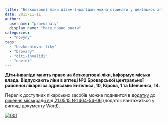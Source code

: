 ```yaml
---
title: "Безкоштовні ліки дітям-інвалідам можна отримати у декількох аптечних відділеннях Броварів"
date: 2015-11-11
author: 
  username: "pravoznaty"
  display_name: "Маєш право знати"
categories: 
  - "novyny"
tags: 
  - "bezkoshtovni-liky"
  - "brovary"
  - "diti-invalidi"
  - "novini"
---
```


**Діти-інваліди мають право на безкоштовні ліки, [інформує](https://brovary-rada.gov.ua/%D1%96nformats%D1%96ya-dlya-batk%D1%96v-d%D1%96tei-%D1%96nval%D1%96d%D1%96v) міська влада. Відпускають ліки в аптеці №2 Броварської центральної районної лікарні за адресами: Енгельса, 10, Кірова, 1 та Шевченка, 14.**

Перелік доступних лікарських засобів можна подивится в [додатку](https://docs.brovary.org/f?u=https%3A%2F%2Fonedrive.live.com%2Fdownload%3Fresid%3D72571393d4771099!3317%26authkey%3D!APHw9jRB6E1xmM0%26ithint%3Dfile%252cdoc) до [рішення міськради від 21.05.15 №1464-54-06](https://docs.brovary.org/p26293/21.05.2015/1464-54-06) (додаток вантажиться у вигляді документу Word).

[![001](https://mpz.brovary.org/wp-content/uploads/2015/11/001.jpg)](https://mpz.brovary.org/wp-content/uploads/2015/11/001.jpg)
